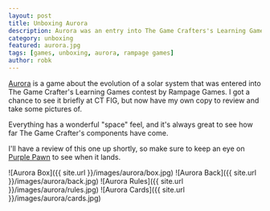 ```yaml
---
layout: post
title: Unboxing Aurora
description: Aurora was an entry into The Game Crafters's Learning Game contest. Let's see what's inside.
category: unboxing
featured: aurora.jpg
tags: [games, unboxing, aurora, rampage games]
author: robk
---
```


[Aurora](https://www.thegamecrafter.com/games/aurora1) is a game about the evolution of a solar system that was entered into The Game Crafter's Learning Games contest by Rampage Games. I got a chance to see it briefly at CT FIG, but now have my own copy to review and take some pictures of.

Everything has a wonderful "space" feel, and it's always great to see how far The Game Crafter's components have come.

I'll have a review of this one up shortly, so make sure to keep an eye on [Purple Pawn](http://purplepawn.com) to see when it lands.


![Aurora Box]({{ site.url }}/images/aurora/box.jpg)
![Aurora Back]({{ site.url }}/images/aurora/back.jpg)
![Aurora Rules]({{ site.url }}/images/aurora/rules.jpg)
![Aurora Cards]({{ site.url }}/images/aurora/cards.jpg)
